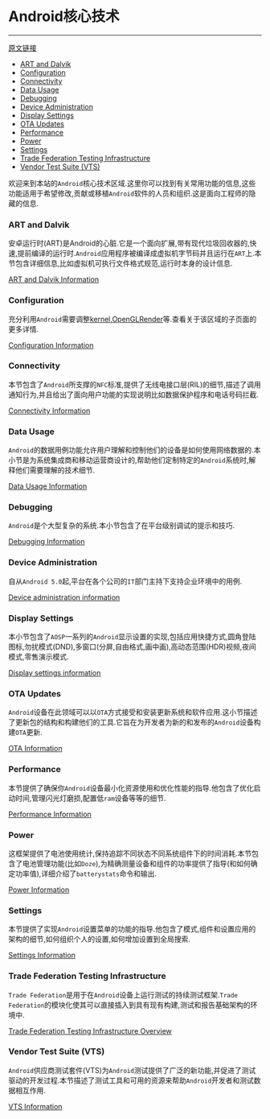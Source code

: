 # Android核心技术
---
[原文链接](https://source.android.com/devices/tech/)

* [ART and Dalvik](#ART-and-Dalvik)
* [Configuration](#Configuration)
* [Connectivity](#Connectivity)
* [Data Usage](#Data-Usage)
* [Debugging](#Debugging)
* [Device Administration](#Device-Administration)
* [Display Settings](#Display-Settings)
* [OTA Updates](#OTA-Updates)
* [Performance](#Performance)
* [Power](#Power)
* [Settings](#Settings)
* [Trade Federation Testing Infrastructure](#Trade-Federation-Testing-Infrastructure)
* [Vendor Test Suite (VTS)](#Vendor-Test-Suite-(VTS))

欢迎来到本站的`Android`核心技术区域.这里你可以找到有关常用功能的信息,这些功能适用于希望修改,贡献或移植`Android`软件的人员和组织.这是面向工程师的隐藏的信息.

### ART and Dalvik

安卓运行时(ART)是Android的心脏.它是一个面向扩展,带有现代垃圾回收器的,快速,提前编译的运行时.`Android`应用程序被编译成虚拟机字节码并且运行在`ART`上.本节包含详细信息,比如虚拟机可执行文件格式规范,运行时本身的设计信息.

[ART and Dalvik Information](https://source.android.com/devices/tech/dalvik/index.html)

### Configuration

充分利用`Android`需要调整[kernel](https://source.android.com/devices/architecture/kernel/config),[OpenGLRender](https://source.android.com/devices/graphics/renderer)等.查看关于该区域的子页面的更多详情.

[Configuration Information](https://source.android.com/devices/tech/config/index.html)

### Connectivity

本节包含了`Android`所支撑的`NFC`标准,提供了无线电接口层(RIL)的细节,描述了调用通知行为,并且给出了面向用户功能的实现说明比如数据保护程序和电话号码拦截.

[Connectivity Information](https://source.android.com/devices/tech/connect/index.html)

### Data Usage

`Android`的数据用例功能允许用户理解和控制他们的设备是如何使用网络数据的.本小节是为系统集成商和移动运营商设计的,帮助他们定制特定的`Android`系统时,解释他们需要理解的技术细节.

[Data Usage Information](https://source.android.com/devices/tech/datausage/index.html)

### Debugging

`Android`是个大型复杂的系统.本小节包含了在平台级别调试的提示和技巧.

[Debugging Information](https://source.android.com/devices/tech/debug/index.html)

### Device Administration

自从`Android 5.0`起,平台在各个公司的`IT`部门主持下支持企业环境中的用例.

[Device administration information](https://source.android.com/devices/tech/admin/index.html)

### Display Settings

本小节包含了`AOSP`一系列的`Android`显示设置的实现,包括应用快捷方式,圆角登陆图标,勿扰模式(DND),多窗口(分屏,自由格式,画中画),高动态范围(HDR)视频,夜间模式,零售演示模式.

[Display settings information](https://source.android.com/devices/tech/display/index.html)

### OTA Updates

`Android`设备在此领域可以以`OTA`方式接受和安装更新系统和软件应用.这小节描述了更新包的结构和构建他们的工具.它旨在为开发者为新的和发布的`Android`设备构建`OTA`更新.

[OTA Information](https://source.android.com/devices/tech/ota/index.html)

### Performance

本节提供了确保你`Android`设备最小化资源使用和优化性能的指导.他包含了优化启动时间,管理闪光灯磨损,配置低`ram`设备等等的细节.

[Performance Information](https://source.android.com/devices/tech/perf/index.html)

### Power

这框架提供了电池使用统计,保持追踪不同状态不同系统组件下的时间消耗.本节包含了电池管理功能(比如`Doze`),为精确测量设备和组件的功率提供了指导(和如何确定功率值),详细介绍了`batterystats`命令和输出.

[Power Information](https://source.android.com/devices/tech/power/index.html)

### Settings

本节提供了实现`Android`设置菜单的功能的指导.他包含了模式,组件和设置应用的架构的细节,如何组织个人的设置,如何增加设置到全局搜索.

[Settings Information](https://source.android.com/devices/tech/settings/index.html)

### Trade Federation Testing Infrastructure

`Trade Federation`是用于在`Android`设备上运行测试的持续测试框架.`Trade Federation`的模块化使其可以直接插入到具有现有构建,测试和报告基础架构的环境中.

[Trade Federation Testing Infrastructure Overview](https://source.android.com/devices/tech/test_infra/tradefed/index.html)

### Vendor Test Suite (VTS)
`Android`供应商测试套件(VTS)为`Android`测试提供了广泛的新功能,并促进了测试驱动的开发过程.本节描述了测试工具和可用的资源来帮助`Android`开发者和测试数据相互作用.

[VTS Information](https://source.android.com/devices/tech/vts/index.html)

